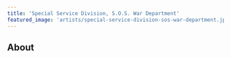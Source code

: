 ```yaml
---
title: 'Special Service Division, S.O.S. War Department'
featured_image: 'artists/special-service-division-sos-war-department.jpg'
---
```


## About


